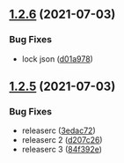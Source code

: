 ## [1.2.6](https://github.com/atian25/github-actions-test/compare/v1.2.5...v1.2.6) (2021-07-03)


### Bug Fixes

* lock json ([d01a978](https://github.com/atian25/github-actions-test/commit/d01a978b04d4f9bfbce173f427cab53482578946))

## [1.2.5](https://github.com/atian25/github-actions-test/compare/v1.2.4...v1.2.5) (2021-07-03)


### Bug Fixes

* releaserc ([3edac72](https://github.com/atian25/github-actions-test/commit/3edac7202d5570191b5a4d147da90d27767fed3f))
* releaserc 2 ([d207c26](https://github.com/atian25/github-actions-test/commit/d207c2645af6d3380074fad8fc807f16e667f936))
* releaserc 3 ([84f392e](https://github.com/atian25/github-actions-test/commit/84f392e46bde70245fdc303ad3232960d873eb39))

